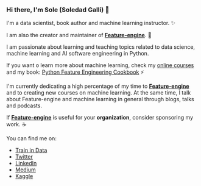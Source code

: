 ### Hi there, I'm Sole (Soledad Galli) 👋

I'm a data scientist, book author and machine learning instructor. ✨

I am also the creator and maintainer of [**Feature-engine**](https://github.com/feature-engine/feature_engine). 🚀

I am passionate about learning and teaching topics related to data science, machine learning and AI software engineering in Python. 

If you want o learn more about machine learning, check my [online courses](https://www.trainindata.com/#courses) and my book: [Python Feature Engineering Cookbook]( https://packt.link/python)  ⚡

I'm currently dedicating a high percentage of my time to [**Feature-engine**](https://github.com/feature-engine/feature_engine) and to creating new courses on machine learning. At the same time, I talk about Feature-engine and machine learning in general through blogs, talks and podcasts. 

If [**Feature-engine**](https://github.com/feature-engine/feature_engine) is useful for your **organization**, consider sponsoring my work. ☕

You can find me on:

* [Train in Data](https://www.trainindata.com/)
* [Twitter](https://twitter.com/Soledad_Galli)
* [LinkedIn](https://de.linkedin.com/in/soledad-galli)
* [Medium](https://trainindata.medium.com/)
* [Kaggle](https://www.kaggle.com/solegalli)
